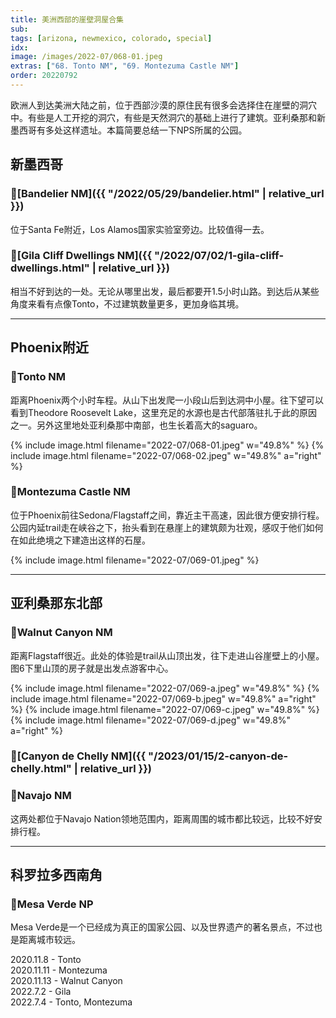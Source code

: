 ```yaml
---
title: 美洲西部的崖壁洞屋合集
sub: 
tags: [arizona, newmexico, colorado, special]
idx:
image: /images/2022-07/068-01.jpeg
extras: ["68. Tonto NM", "69. Montezuma Castle NM"]
order: 20220792
---
```


欧洲人到达美洲大陆之前，位于西部沙漠的原住民有很多会选择住在崖壁的洞穴中。有些是人工开挖的洞穴，有些是天然洞穴的基础上进行了建筑。亚利桑那和新墨西哥有多处这样遗址。本篇简要总结一下NPS所属的公园。

## 新墨西哥

### 📍[Bandelier NM]({{ "/2022/05/29/bandelier.html" | relative_url }})
位于Santa Fe附近，Los Alamos国家实验室旁边。比较值得一去。

### 📍[Gila Cliff Dwellings NM]({{ "/2022/07/02/1-gila-cliff-dwellings.html" | relative_url }})
相当不好到达的一处。无论从哪里出发，最后都要开1.5小时山路。到达后从某些角度来看有点像Tonto，不过建筑数量更多，更加身临其境。

---

## Phoenix附近

### 📍Tonto NM
距离Phoenix两个小时车程。从山下出发爬一小段山后到达洞中小屋。往下望可以看到Theodore Roosevelt Lake，这里充足的水源也是古代部落驻扎于此的原因之一。另外这里地处亚利桑那中南部，也生长着高大的saguaro。

{% include image.html filename="2022-07/068-01.jpeg" w="49.8%" %}
{% include image.html filename="2022-07/068-02.jpeg" w="49.8%" a="right" %}

### 📍Montezuma Castle NM
位于Phoenix前往Sedona/Flagstaff之间，靠近主干高速，因此很方便安排行程。公园内延trail走在峡谷之下，抬头看到在悬崖上的建筑颇为壮观，感叹于他们如何在如此绝境之下建造出这样的石屋。

{% include image.html filename="2022-07/069-01.jpeg" %}

---

## 亚利桑那东北部

### 📍Walnut Canyon NM
距离Flagstaff很近。此处的体验是trail从山顶出发，往下走进山谷崖壁上的小屋。图6下里山顶的房子就是出发点游客中心。

{% include image.html filename="2022-07/069-a.jpeg" w="49.8%" %}
{% include image.html filename="2022-07/069-b.jpeg" w="49.8%" a="right" %}
{% include image.html filename="2022-07/069-c.jpeg" w="49.8%" %}
{% include image.html filename="2022-07/069-d.jpeg" w="49.8%" a="right" %}

### 📍[Canyon de Chelly NM]({{ "/2023/01/15/2-canyon-de-chelly.html" | relative_url }})
### 📍Navajo NM
这两处都位于Navajo Nation领地范围内，距离周围的城市都比较远，比较不好安排行程。

---

## 科罗拉多西南角

### 📍Mesa Verde NP
Mesa Verde是一个已经成为真正的国家公园、以及世界遗产的著名景点，不过也是距离城市较远。

2020.11.8 - Tonto<br>
2020.11.11 - Montezuma<br>
2020.11.13 - Walnut Canyon<br>
2022.7.2 - Gila<br>
2022.7.4 - Tonto, Montezuma
